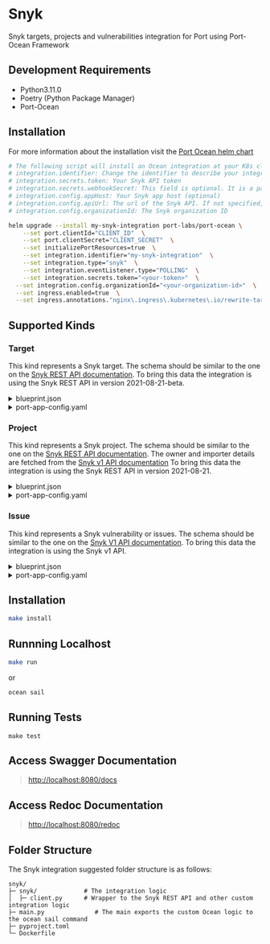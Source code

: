 # Snyk

Snyk targets, projects and vulnerabilities integration for Port using Port-Ocean Framework

## Development Requirements

- Python3.11.0
- Poetry (Python Package Manager)
- Port-Ocean

## Installation
For more information about the installation visit the [Port Ocean helm chart](https://github.com/port-labs/helm-charts/tree/main/charts/port-ocean)

```bash
# The following script will install an Ocean integration at your K8s cluster using helm
# integration.identifier: Change the identifier to describe your integration
# integration.secrets.token: Your Snyk API token
# integration.secrets.webhookSecret: This field is optional. It is a password you create, that Snyk uses to ensure the webhook notification is authenticated
# integration.config.appHost: Your Snyk app host (optional)
# integration.config.apiUrl: The url of the Snyk API. If not specified, the default will be https://api.snyk.io
# integration.config.organizationId: The Snyk organization ID

helm upgrade --install my-snyk-integration port-labs/port-ocean \
	--set port.clientId="CLIENT_ID"  \
	--set port.clientSecret="CLIENT_SECRET"  \
	--set initializePortResources=true  \
	--set integration.identifier="my-snyk-integration"  \
	--set integration.type="snyk"  \
	--set integration.eventListener.type="POLLING"  \
	--set integration.secrets.token="<your-token>"  \
  --set integration.config.organizationId="<your-organization-id>"  \
  --set ingress.enabled=true  \
  --set ingress.annotations."nginx\.ingress\.kubernetes\.io/rewrite-target"= / 
```

## Supported Kinds

### Target
This kind represents a Snyk target. The schema should be similar to the one on the [Snyk REST API documentation](https://apidocs.snyk.io/?version=2023-08-21%7Ebeta#tag--Targets).
To bring this data the integration is using the Snyk REST API in version 2021-08-21-beta.


<details>
<summary>blueprint.json</summary>

```json
{
    "identifier": "snykTarget",
    "title": "Snyk Target",
    "icon": "Snyk",
    "schema": {
        "properties": {
            "criticalOpenVulnerabilities": {
                "icon": "Vulnerability",
                "type": "number",
                "title": "Open Critical Vulnerabilities"
            },
            "highOpenVulnerabilities": {
                "icon": "Vulnerability",
                "type": "number",
                "title": "Open High Vulnerabilities"
            },
            "mediumOpenVulnerabilities": {
                "icon": "Vulnerability",
                "type": "number",
                "title": "Open Medium Vulnerabilities"
            },
            "lowOpenVulnerabilities": {
                "icon": "Vulnerability",
                "type": "number",
                "title": "Open Low Vulnerabilities"
            },
            "origin": {
                "title": "Target Origin",
                "type": "string",
                "enum": [
                    "artifactory-cr",
                    "aws-config",
                    "aws-lambda",
                    "azure-functions",
                    "azure-repos",
                    "bitbucket-cloud",
                    "bitbucket-server",
                    "cli",
                    "cloud-foundry",
                    "digitalocean-cr",
                    "docker-hub",
                    "ecr",
                    "gcr",
                    "github",
                    "github-cr",
                    "github-enterprise",
                    "gitlab",
                    "gitlab-cr",
                    "google-artifact-cr",
                    "harbor-cr",
                    "heroku",
                    "ibm-cloud",
                    "kubernetes",
                    "nexus-cr",
                    "pivotal",
                    "quay-cr",
                    "terraform-cloud"
                ]
            }
        },
        "required": []
    },
    "mirrorProperties": {},
    "calculationProperties": {},
    "relations": {
        "snykProjects": {
            "title": "Snyk Projects",
            "target": "snykProject",
            "required": false,
            "many": true
        }
    }
}
```
</details>
<details>
  <summary>port-app-config.yaml</summary>

```yaml
resources:
  - kind: target
    selector:
      query: 'true'
    port:
      entity:
        mappings:
          identifier: .attributes.displayName
          title: .attributes.displayName
          blueprint: '"snykTarget"'
          properties:
            origin: .attributes.origin
            highOpenVulnerabilities: '[.__projects[].meta.latest_issue_counts.high] | add'
            mediumOpenVulnerabilities: '[.__projects[].meta.latest_issue_counts.medium] | add'
            lowOpenVulnerabilities: '[.__projects[].meta.latest_issue_counts.low] | add'
            criticalOpenVulnerabilities: '[.__projects[].meta.latest_issue_counts.critical] | add'
          relations:
            snykProjects: '[.__projects[].id]'
```
</details>

### Project
This kind represents a Snyk project. The schema should be similar to the one on the [Snyk REST API documentation](https://apidocs.snyk.io/?version=2023-08-21#tag--Projects). The owner and importer details are fetched from the [Snyk v1 API documentation](https://snyk.docs.apiary.io/#reference/users/user-details/get-user-details)
To bring this data the integration is using the Snyk REST API in version 2021-08-21.

<details>
<summary>blueprint.json</summary>

```json
{
    "identifier": "snykProject",
    "title": "Snyk Project",
    "icon": "Snyk",
    "schema": {
        "properties": {
            "url": {
                "type": "string",
                "title": "URL",
                "format": "url",
                "icon": "Snyk"
            },
            "owner": {
                "type": "string",
                "title": "Owner",
                "format": "user",
                "icon": "TwoUsers"
            },
            "businessCriticality": {
                "title": "Business Criticality",
                "type": "array",
                "items": {
                    "type": "string",
                    "enum": [
                        "critical",
                        "high",
                        "medium",
                        "low"
                    ]
                },
                "icon": "DefaultProperty"
            },
            "environment": {
                "items": {
                    "type": "string",
                    "enum": [
                        "frontend",
                        "backend",
                        "internal",
                        "external",
                        "mobile",
                        "saas",
                        "onprem",
                        "hosted",
                        "distributed"
                    ]
                },
                "icon": "Environment",
                "title": "Environment",
                "type": "array"
            },
            "lifeCycle": {
                "title": "Life Cycle",
                "type": "array",
                "items": {
                    "type": "string",
                    "enum": [
                        "development",
                        "sandbox",
                        "production"
                    ]
                },
                "icon": "DefaultProperty"
            },
            "highOpenVulnerabilities": {
                "icon": "Vulnerability",
                "type": "number",
                "title": "Open High Vulnerabilities"
            },
            "mediumOpenVulnerabilities": {
                "icon": "Vulnerability",
                "type": "number",
                "title": "Open Medium Vulnerabilities"
            },
            "lowOpenVulnerabilities": {
                "icon": "Vulnerability",
                "type": "number",
                "title": "Open Low Vulnerabilities"
            },
            "importedBy": {
                "icon": "TwoUsers",
                "type": "string",
                "title": "Imported By",
                "format": "user"
            },
            "tags": {
                "type": "array",
                "title": "Tags",
                "icon": "DefaultProperty"
            }
        },
        "required": []
    },
    "mirrorProperties": {},
    "calculationProperties": {},
    "relations": {
        "snykVulnerabilities": {
            "title": "Snyk Vulnerabilities",
            "target": "snykVulnerability",
            "required": false,
            "many": true
        }
    }
}
```
</details>
<details>
  <summary>port-app-config.yaml</summary>

```yaml
resources:
  - kind: project
    selector:
      query: 'true'
    port:
      entity:
        mappings:
          identifier: .id
          title: .attributes.name
          blueprint: '"snykProject"'
          properties:
            url: ("https://app.snyk.io/org/" + .relationships.organization.data.id + "/project/" + .id | tostring)
            owner: .__owner.email
            businessCriticality: .attributes.business_criticality
            environment: .attributes.environment
            lifeCycle: .attributes.lifecycle
            highOpenVulnerabilities: .meta.latest_issue_counts.high
            mediumOpenVulnerabilities: .meta.latest_issue_counts.medium
            lowOpenVulnerabilities: .meta.latest_issue_counts.low
            criticalOpenVulnerabilities: .meta.latest_issue_counts.critical
            importedBy: .__importer.email
            tags: .attributes.tags
          relations:
            snykVulnerabilities: '[.__issues[] | select(.issueType == "vuln").issueData.id]'
```
</details>

### Issue
This kind represents a Snyk vulnerability or issues. The schema should be similar to the one on the [Snyk V1 API documentation](https://snyk.docs.apiary.io/#reference/projects/aggregated-project-issues/list-all-aggregated-issues).
To bring this data the integration is using the Snyk v1 API.

<details>
<summary>blueprint.json</summary>

```json
{
    "identifier": "snykVulnerability",
    "title": "Snyk Vulnerability",
    "icon": "Snyk",
    "schema": {
        "properties": {
            "score": {
                "icon": "Star",
                "type": "number",
                "title": "Score"
            },
            "packageName": {
                "type": "string",
                "title": "Package Name",
                "icon": "DefaultProperty"
            },
            "packageVersions": {
                "icon": "Package",
                "title": "Package Versions",
                "type": "array"
            },
            "type": {
                "type": "string",
                "title": "Type",
                "enum": [
                    "vuln",
                    "license",
                    "configuration"
                ],
                "icon": "DefaultProperty"
            },
            "severity": {
                "icon": "Alert",
                "title": "Issue Severity",
                "type": "string",
                "enum": [
                    "low",
                    "medium",
                    "high",
                    "critical"
                ],
                "enumColors": {
                    "low": "green",
                    "medium": "yellow",
                    "high": "red",
                    "critical": "red"
                }
            },
            "url": {
                "icon": "Link",
                "type": "string",
                "title": "Issue URL",
                "format": "url"
            },
            "language": {
                "type": "string",
                "title": "Language",
                "icon": "DefaultProperty"
            },
            "publicationTime": {
                "type": "string",
                "format": "date-time",
                "title": "Publication Time",
                "icon": "DefaultProperty"
            },
            "isPatched": {
                "type": "boolean",
                "title": "Is Patched",
                "icon": "DefaultProperty"
            }
        },
        "required": []
    },
    "mirrorProperties": {},
    "calculationProperties": {},
    "relations": {}
}
```
</details>
<details>
  <summary>port-app-config.yaml</summary>

```yaml
resources:
  - kind: issue
    selector:
      query: '.issueType == "vuln"'
    port:
      entity:
        mappings:
          identifier: .issueData.id
          title: .issueData.title
          blueprint: '"snykVulnerability"'
          properties:
            score: .priorityScore
            packageName: .pkgName
            packageVersions: .pkgVersions
            type: .issueType
            severity: .issueData.severity
            url: .issueData.url
            language: .issueData.language // .issueType
            publicationTime: .issueData.publicationTime
            isPatched: .isPatched
```
</details>

## Installation

```sh
make install
```

## Runnning Localhost
```sh
make run
```
or
```sh
ocean sail
```

## Running Tests

`make test`

## Access Swagger Documentation

> <http://localhost:8080/docs>

## Access Redoc Documentation

> <http://localhost:8080/redoc>


## Folder Structure
The Snyk integration suggested folder structure is as follows:

```
snyk/
├─ snyk/             # The integration logic
│  ├─ client.py      # Wrapper to the Snyk REST API and other custom integration logic
├─ main.py              # The main exports the custom Ocean logic to the ocean sail command
├─ pyproject.toml
└─ Dockerfile
```
